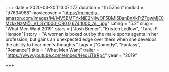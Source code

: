 +++
date = 2020-03-20T13:07:17Z
duration = "1h 57min"
imdbid = "tt7634968"
moviecover = "https://m.media-amazon.com/images/M/MV5BMTYxNjE2NjIwOF5BMl5BanBnXkFtZTgwMjE0MzkxNzM@._V1_SY1000_CR0,0,674,1000_AL_.jpg"
rating = "5.2"
slug = "What Men Want 2019"
stars = ["Josh Brener", "Kristen Ledlow", "Taraji P. Henson"]
story = "A woman is boxed out by the male sports agents in her profession, but gains an unexpected edge over them when she develops the ability to hear men's thoughts."
tags = ["Comedy", "Fantasy", "Romance"]
title = "What Men Want"
trailer = "https://www.youtube.com/embed/HeoLiTirRp4"
year = "2019"

+++
